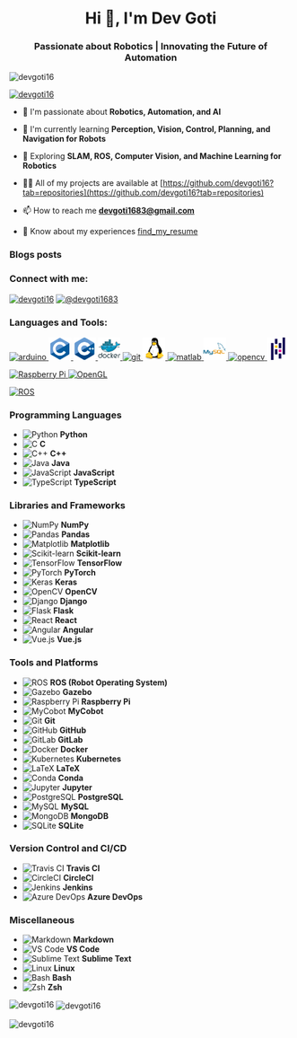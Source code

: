 <h1 align="center">Hi 👋, I'm Dev Goti</h1>
<h3 align="center">Passionate about Robotics | Innovating the Future of Automation</h3>

<p align="left"> <img src="https://komarev.com/ghpvc/?username=devgoti16&label=Profile%20views&color=0e75b6&style=flat" alt="devgoti16" /> </p>

<p align="left"> <a href="https://github.com/ryo-ma/github-profile-trophy"><img src="https://github-profile-trophy.vercel.app/?username=devgoti16" alt="devgoti16" /></a> </p>

- 🤖 I'm passionate about **Robotics, Automation, and AI**

- 🌱 I'm currently learning **Perception, Vision, Control, Planning, and Navigation for Robots**

- 🔬 Exploring **SLAM, ROS, Computer Vision, and Machine Learning for Robotics**

- 👨‍💻 All of my projects are available at [https://github.com/devgoti16?tab=repositories](https://github.com/devgoti16?tab=repositories)

- 📫 How to reach me **devgoti1683@gmail.com**

- 📄 Know about my experiences [find_my_resume](find_my_resume)

### Blogs posts
<!-- BLOG-POST-LIST:START -->
<!-- BLOG-POST-LIST:END -->

<h3 align="left">Connect with me:</h3>
<p align="left">
<a href="https://linkedin.com/in/dev-goti" target="blank"><img align="center" src="https://raw.githubusercontent.com/rahuldkjain/github-profile-readme-generator/master/src/images/icons/Social/linked-in-alt.svg" alt="devgoti16" height="30" width="40" /></a>
<a href="https://medium.com/@devgoti1683" target="blank"><img align="center" src="https://raw.githubusercontent.com/rahuldkjain/github-profile-readme-generator/master/src/images/icons/Social/medium.svg" alt="@devgoti1683" height="30" width="40" /></a>
</p>

<h3 align="left">Languages and Tools:</h3>
<p align="left">
  <!-- Existing icons -->
  <a href="https://www.arduino.cc/" target="_blank" rel="noreferrer"> <img src="https://cdn.worldvectorlogo.com/logos/arduino-1.svg" alt="arduino" width="40" height="40"/> </a>
  <a href="https://www.cprogramming.com/" target="_blank" rel="noreferrer"> <img src="https://raw.githubusercontent.com/devicons/devicon/master/icons/c/c-original.svg" alt="c" width="40" height="40"/> </a>
  <a href="https://www.w3schools.com/cpp/" target="_blank" rel="noreferrer"> <img src="https://raw.githubusercontent.com/devicons/devicon/master/icons/cplusplus/cplusplus-original.svg" alt="cplusplus" width="40" height="40"/> </a>
  <a href="https://www.docker.com/" target="_blank" rel="noreferrer"> <img src="https://raw.githubusercontent.com/devicons/devicon/master/icons/docker/docker-original-wordmark.svg" alt="docker" width="40" height="40"/> </a>
  <a href="https://git-scm.com/" target="_blank" rel="noreferrer"> <img src="https://www.vectorlogo.zone/logos/git-scm/git-scm-icon.svg" alt="git" width="40" height="40"/> </a>
  <a href="https://www.linux.org/" target="_blank" rel="noreferrer"> <img src="https://raw.githubusercontent.com/devicons/devicon/master/icons/linux/linux-original.svg" alt="linux" width="40" height="40"/> </a>
  <a href="https://www.mathworks.com/" target="_blank" rel="noreferrer"> <img src="https://upload.wikimedia.org/wikipedia/commons/2/21/Matlab_Logo.png" alt="matlab" width="40" height="40"/> </a>
  <a href="https://www.mysql.com/" target="_blank" rel="noreferrer"> <img src="https://raw.githubusercontent.com/devicons/devicon/master/icons/mysql/mysql-original-wordmark.svg" alt="mysql" width="40" height="40"/> </a>
  <a href="https://opencv.org/" target="_blank" rel="noreferrer"> <img src="https://www.vectorlogo.zone/logos/opencv/opencv-icon.svg" alt="opencv" width="40" height="40"/> </a>
  <a href="https://pandas.pydata.org/" target="_blank" rel="noreferrer"> <img src="https://raw.githubusercontent.com/devicons/devicon/2ae2a900d2f041da66e950e4d48052658d850630/icons/pandas/pandas-original.svg" alt="pandas" width="40" height="40"/> </a>
 
  <a href="https://www.raspberrypi.org/" target="_blank" rel="noreferrer"> <img src="https://www.vectorlogo.zone/logos/raspberrypi/raspberrypi-icon.svg" alt="Raspberry Pi" width="40" height="40"/> </a>
  <a href="https://www.khronos.org/opengl/" target="_blank" rel="noreferrer"> <img src="https://www.opengl.org/img/opengl_logo.jpg" alt="OpenGL" width="40" height="40"/> </a>

  <a href="https://www.ros.org/" target="_blank" rel="noreferrer"> <img src="https://upload.wikimedia.org/wikipedia/commons/b/bb/Ros_logo.svg" alt="ROS" width="40" height="40"/> </a>

</p>

### Programming Languages
- ![Python](https://img.shields.io/badge/-Python-333?style=flat&logo=python) **Python**
- ![C](https://img.shields.io/badge/-C-333?style=flat&logo=c) **C**
- ![C++](https://img.shields.io/badge/-C++-333?style=flat&logo=cplusplus) **C++**
- ![Java](https://img.shields.io/badge/-Java-333?style=flat&logo=java) **Java**
- ![JavaScript](https://img.shields.io/badge/-JavaScript-333?style=flat&logo=javascript) **JavaScript**
- ![TypeScript](https://img.shields.io/badge/-TypeScript-333?style=flat&logo=typescript) **TypeScript**

### Libraries and Frameworks
- ![NumPy](https://img.shields.io/badge/-NumPy-333?style=flat&logo=numpy) **NumPy**
- ![Pandas](https://img.shields.io/badge/-Pandas-333?style=flat&logo=pandas) **Pandas**
- ![Matplotlib](https://img.shields.io/badge/-Matplotlib-333?style=flat&logo=matplotlib) **Matplotlib**
- ![Scikit-learn](https://img.shields.io/badge/-Scikit--learn-333?style=flat&logo=scikitlearn) **Scikit-learn**
- ![TensorFlow](https://img.shields.io/badge/-TensorFlow-333?style=flat&logo=tensorflow) **TensorFlow**
- ![PyTorch](https://img.shields.io/badge/-PyTorch-333?style=flat&logo=pytorch) **PyTorch**
- ![Keras](https://img.shields.io/badge/-Keras-333?style=flat&logo=keras) **Keras**
- ![OpenCV](https://img.shields.io/badge/-OpenCV-333?style=flat&logo=opencv) **OpenCV**
- ![Django](https://img.shields.io/badge/-Django-333?style=flat&logo=django) **Django**
- ![Flask](https://img.shields.io/badge/-Flask-333?style=flat&logo=flask) **Flask**
- ![React](https://img.shields.io/badge/-React-333?style=flat&logo=react) **React**
- ![Angular](https://img.shields.io/badge/-Angular-333?style=flat&logo=angular) **Angular**
- ![Vue.js](https://img.shields.io/badge/-Vue.js-333?style=flat&logo=vue.js) **Vue.js**

### Tools and Platforms
- ![ROS](https://img.shields.io/badge/-ROS-333?style=flat&logo=ros) **ROS (Robot Operating System)**
- ![Gazebo](https://img.shields.io/badge/-Gazebo-333?style=flat&logo=gazebo) **Gazebo**
- ![Raspberry Pi](https://img.shields.io/badge/-Raspberry%20Pi-333?style=flat&logo=raspberrypi) **Raspberry Pi**
- ![MyCobot](https://img.shields.io/badge/-MyCobot-333?style=flat&logo=mycobot) **MyCobot**
- ![Git](https://img.shields.io/badge/-Git-333?style=flat&logo=git) **Git**
- ![GitHub](https://img.shields.io/badge/-GitHub-333?style=flat&logo=github) **GitHub**
- ![GitLab](https://img.shields.io/badge/-GitLab-333?style=flat&logo=gitlab) **GitLab**
- ![Docker](https://img.shields.io/badge/-Docker-333?style=flat&logo=docker) **Docker**
- ![Kubernetes](https://img.shields.io/badge/-Kubernetes-333?style=flat&logo=kubernetes) **Kubernetes**
- ![LaTeX](https://img.shields.io/badge/-LaTeX-333?style=flat&logo=latex) **LaTeX**
- ![Conda](https://img.shields.io/badge/-Conda-333?style=flat&logo=anaconda) **Conda**
- ![Jupyter](https://img.shields.io/badge/-Jupyter-333?style=flat&logo=jupyter) **Jupyter**
- ![PostgreSQL](https://img.shields.io/badge/-PostgreSQL-333?style=flat&logo=postgresql) **PostgreSQL**
- ![MySQL](https://img.shields.io/badge/-MySQL-333?style=flat&logo=mysql) **MySQL**
- ![MongoDB](https://img.shields.io/badge/-MongoDB-333?style=flat&logo=mongodb) **MongoDB**
- ![SQLite](https://img.shields.io/badge/-SQLite-333?style=flat&logo=sqlite) **SQLite**

### Version Control and CI/CD
- ![Travis CI](https://img.shields.io/badge/-Travis%20CI-333?style=flat&logo=travisci) **Travis CI**
- ![CircleCI](https://img.shields.io/badge/-CircleCI-333?style=flat&logo=circleci) **CircleCI**
- ![Jenkins](https://img.shields.io/badge/-Jenkins-333?style=flat&logo=jenkins) **Jenkins**
- ![Azure DevOps](https://img.shields.io/badge/-Azure%20DevOps-333?style=flat&logo=azuredevops) **Azure DevOps**

### Miscellaneous
- ![Markdown](https://img.shields.io/badge/-Markdown-333?style=flat&logo=markdown) **Markdown**
- ![VS Code](https://img.shields.io/badge/-VS%20Code-333?style=flat&logo=visualstudiocode) **VS Code**
- ![Sublime Text](https://img.shields.io/badge/-Sublime%20Text-333?style=flat&logo=sublime-text) **Sublime Text**
- ![Linux](https://img.shields.io/badge/-Linux-333?style=flat&logo=linux) **Linux**
- ![Bash](https://img.shields.io/badge/-Bash-333?style=flat&logo=gnu-bash) **Bash**
- ![Zsh](https://img.shields.io/badge/-Zsh-333?style=flat&logo=zsh) **Zsh**




<p><img align="left" src="https://github-readme-stats.vercel.app/api/top-langs?username=devgoti16&show_icons=true&locale=en&layout=compact" alt="devgoti16" /></p>

<p>&nbsp;<img align="center" src="https://github-readme-stats.vercel.app/api?username=devgoti16&show_icons=true&locale=en" alt="devgoti16" /></p>

<p><img align="center" src="https://github-readme-streak-stats.herokuapp.com/?user=devgoti16&" alt="devgoti16" /></p>
